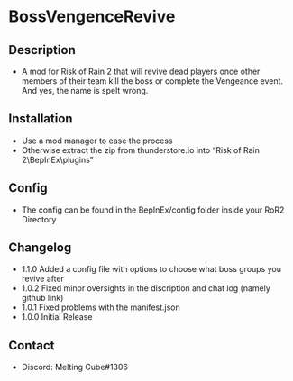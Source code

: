 # BossVengenceRevive

## Description 
- A mod for Risk of Rain 2 that will revive dead players once other members of their team kill the boss or complete the Vengeance event.
And yes, the name is spelt wrong.

## Installation
- Use a mod manager to ease the process
- Otherwise extract the zip from thunderstore.io into “Risk of Rain 2\BepInEx\plugins”

## Config
 - The config can be found in the BepInEx/config folder inside your RoR2 Directory 

## Changelog
- 1.1.0 Added a config file with options to choose what boss groups you revive after
- 1.0.2 Fixed minor oversights in the discription and chat log (namely github link)
- 1.0.1 Fixed problems with the manifest.json
- 1.0.0 Initial Release

## Contact
- Discord: Melting Cube#1306
<!--stackedit_data:
eyJoaXN0b3J5IjpbMTk4MjYyMzYwMSwtNzQyMjkwNTEwXX0=
-->